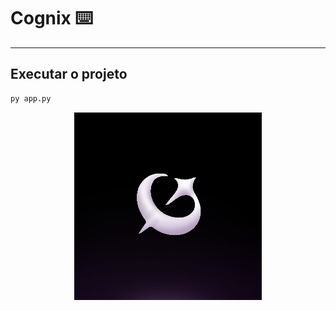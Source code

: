 # Cognix ⌨️

---

## Executar o projeto

```bash
py app.py

```
<p align="center"> <img src="images/Cognix.png" alt="Cognix Logo" width="300"/> </p>
